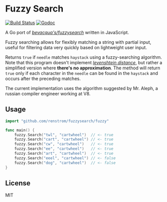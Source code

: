 # Fuzzy Search

[![Build Status](https://travis-ci.org/renstrom/fuzzysearch.svg?branch=master)](https://travis-ci.org/renstrom/fuzzysearch)
[![Godoc](https://img.shields.io/badge/godoc-reference-blue.svg?style=flat)](https://godoc.org/github.com/renstrom/fuzzysearch)

A Go port of _[bevacqua's/fuzzysearch][1]_ written in JavaScript.

Fuzzy searching allows for flexibly matching a string with partial input, useful for filtering data very quickly based on lightweight user input.

Returns `true` if `needle` matches `haystack` using a fuzzy-searching algorithm. Note that this program doesn't implement _[levenshtein distance][2]_, but rather a simplified version where **there's no approximation**. The method will return `true` only if each character in the `needle` can be found in the `haystack` and occurs after the preceding matches.

The current implementation uses the algorithm suggested by Mr. Aleph, a russian compiler engineer working at V8.

## Usage

```go
import "github.com/renstrom/fuzzysearch/fuzzy"

func main() {
    fuzzy.Search("twl", "cartwheel")  // <- true
    fuzzy.Search("cart", "cartwheel") // <- true
    fuzzy.Search("cw", "cartwheel")   // <- true
    fuzzy.Search("ee", "cartwheel")   // <- true
    fuzzy.Search("art", "cartwheel")  // <- true
    fuzzy.Search("eeel", "cartwheel") // <- false
    fuzzy.Search("dog", "cartwheel")  // <- false
}
```

## License

MIT

[1]: https://github.com/bevacqua/fuzzysearch
[2]: http://en.wikipedia.org/wiki/Levenshtein_distance
